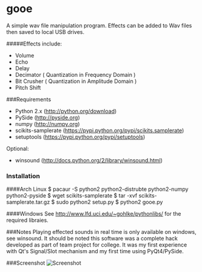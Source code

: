 gooe
====
A simple wav file manipulation program. Effects can be added to Wav files then saved to local USB drives.

#####Effects include:
* Volume
* Echo
* Delay
* Decimator ( Quantization in Frequency Domain )
* Bit Crusher ( Quantization in Amplitude Domain )
* Pitch Shift

###Requirements
* Python 2.x (http://python.org/download)
* PySide (http://pyside.org)
* numpy (http://numpy.org)
* scikits-samplerate (https://pypi.python.org/pypi/scikits.samplerate)
* setuptools (https://pypi.python.org/pypi/setuptools)

Optional:
 * winsound (http://docs.python.org/2/library/winsound.html)

### Installation
####Arch Linux
    $ pacaur -S python2 python2-distrubte python2-numpy python2-pyside
    $ wget scikits-samplerate
    $ tar -xvf scikits-samplerate.tar.gz
    $ sudo python2 setup.py
    $ python2 gooe.py

####Windows
See http://www.lfd.uci.edu/~gohlke/pythonlibs/ for the required libraies.

###Notes
Playing effected sounds in real time is only available on windows, see winsound. It should be noted
this software was a complete hack developed as part of team project for college. It was my first experience with Qt's Signal/Slot mechanism and my first time using PyQt4/PySide.

###Screenshot
![Screenshot](http://i.imgur.com/QYFESyv.png)
